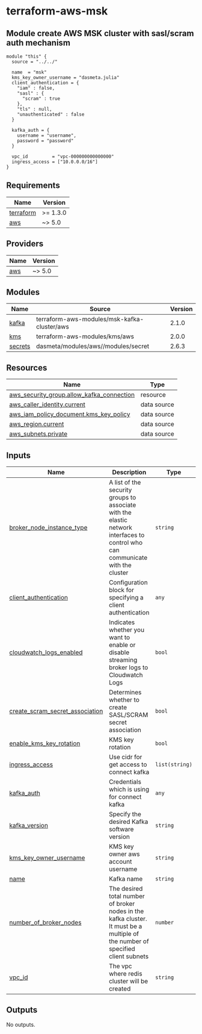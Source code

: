 # terraform-aws-msk

## Module create AWS MSK cluster with sasl/scram auth mechanism

```hcl
module "this" {
  source = "../../"

  name  = "msk"
  kms_key_owner_username = "dasmeta.julia"
  client_authentication = {
    "iam" : false,
    "sasl" : {
      "scram" : true
    },
    "tls" : null,
    "unauthenticated" : false
  }

  kafka_auth = {
    username = "username",
    password = "password"
  }

  vpc_id         = "vpc-000000000000000"
  ingress_access = ["10.0.0.0/16"]
}
```

<!-- BEGINNING OF PRE-COMMIT-TERRAFORM DOCS HOOK -->
## Requirements

| Name | Version |
|------|---------|
| <a name="requirement_terraform"></a> [terraform](#requirement\_terraform) | >= 1.3.0 |
| <a name="requirement_aws"></a> [aws](#requirement\_aws) | ~> 5.0 |

## Providers

| Name | Version |
|------|---------|
| <a name="provider_aws"></a> [aws](#provider\_aws) | ~> 5.0 |

## Modules

| Name | Source | Version |
|------|--------|---------|
| <a name="module_kafka"></a> [kafka](#module\_kafka) | terraform-aws-modules/msk-kafka-cluster/aws | 2.1.0 |
| <a name="module_kms"></a> [kms](#module\_kms) | terraform-aws-modules/kms/aws | 2.0.0 |
| <a name="module_secrets"></a> [secrets](#module\_secrets) | dasmeta/modules/aws//modules/secret | 2.6.3 |

## Resources

| Name | Type |
|------|------|
| [aws_security_group.allow_kafka_connection](https://registry.terraform.io/providers/hashicorp/aws/latest/docs/resources/security_group) | resource |
| [aws_caller_identity.current](https://registry.terraform.io/providers/hashicorp/aws/latest/docs/data-sources/caller_identity) | data source |
| [aws_iam_policy_document.kms_key_policy](https://registry.terraform.io/providers/hashicorp/aws/latest/docs/data-sources/iam_policy_document) | data source |
| [aws_region.current](https://registry.terraform.io/providers/hashicorp/aws/latest/docs/data-sources/region) | data source |
| [aws_subnets.private](https://registry.terraform.io/providers/hashicorp/aws/latest/docs/data-sources/subnets) | data source |

## Inputs

| Name | Description | Type | Default | Required |
|------|-------------|------|---------|:--------:|
| <a name="input_broker_node_instance_type"></a> [broker\_node\_instance\_type](#input\_broker\_node\_instance\_type) | A list of the security groups to associate with the elastic network interfaces to control who can communicate with the cluster | `string` | `"kafka.t3.small"` | no |
| <a name="input_client_authentication"></a> [client\_authentication](#input\_client\_authentication) | Configuration block for specifying a client authentication | `any` | `{}` | no |
| <a name="input_cloudwatch_logs_enabled"></a> [cloudwatch\_logs\_enabled](#input\_cloudwatch\_logs\_enabled) | Indicates whether you want to enable or disable streaming broker logs to Cloudwatch Logs | `bool` | `true` | no |
| <a name="input_create_scram_secret_association"></a> [create\_scram\_secret\_association](#input\_create\_scram\_secret\_association) | Determines whether to create SASL/SCRAM secret association | `bool` | `true` | no |
| <a name="input_enable_kms_key_rotation"></a> [enable\_kms\_key\_rotation](#input\_enable\_kms\_key\_rotation) | KMS key rotation | `bool` | `true` | no |
| <a name="input_ingress_access"></a> [ingress\_access](#input\_ingress\_access) | Use cidr for get access to connect kafka | `list(string)` | n/a | yes |
| <a name="input_kafka_auth"></a> [kafka\_auth](#input\_kafka\_auth) | Credentials which is using for connect kafka | `any` | n/a | yes |
| <a name="input_kafka_version"></a> [kafka\_version](#input\_kafka\_version) | Specify the desired Kafka software version | `string` | `"3.4.0"` | no |
| <a name="input_kms_key_owner_username"></a> [kms\_key\_owner\_username](#input\_kms\_key\_owner\_username) | KMS key owner aws account username | `string` | n/a | yes |
| <a name="input_name"></a> [name](#input\_name) | Kafka name | `string` | n/a | yes |
| <a name="input_number_of_broker_nodes"></a> [number\_of\_broker\_nodes](#input\_number\_of\_broker\_nodes) | The desired total number of broker nodes in the kafka cluster. It must be a multiple of the number of specified client subnets | `number` | `1` | no |
| <a name="input_vpc_id"></a> [vpc\_id](#input\_vpc\_id) | The vpc where redis cluster will be created | `string` | n/a | yes |

## Outputs

No outputs.
<!-- END OF PRE-COMMIT-TERRAFORM DOCS HOOK -->
